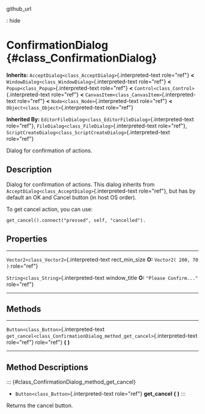github\_url

:   hide

ConfirmationDialog {#class_ConfirmationDialog}
==================

**Inherits:** `AcceptDialog<class_AcceptDialog>`{.interpreted-text
role="ref"} **\<** `WindowDialog<class_WindowDialog>`{.interpreted-text
role="ref"} **\<** `Popup<class_Popup>`{.interpreted-text role="ref"}
**\<** `Control<class_Control>`{.interpreted-text role="ref"} **\<**
`CanvasItem<class_CanvasItem>`{.interpreted-text role="ref"} **\<**
`Node<class_Node>`{.interpreted-text role="ref"} **\<**
`Object<class_Object>`{.interpreted-text role="ref"}

**Inherited By:**
`EditorFileDialog<class_EditorFileDialog>`{.interpreted-text
role="ref"}, `FileDialog<class_FileDialog>`{.interpreted-text
role="ref"},
`ScriptCreateDialog<class_ScriptCreateDialog>`{.interpreted-text
role="ref"}

Dialog for confirmation of actions.

Description
-----------

Dialog for confirmation of actions. This dialog inherits from
`AcceptDialog<class_AcceptDialog>`{.interpreted-text role="ref"}, but
has by default an OK and Cancel button (in host OS order).

To get cancel action, you can use:

    get_cancel().connect("pressed", self, "cancelled").

Properties
----------

  -------------------------------------------- ----------------- ----------------------------
  `Vector2<class_Vector2>`{.interpreted-text   rect\_min\_size   **O:** `Vector2( 200, 70 )`
  role="ref"}                                                    

  `String<class_String>`{.interpreted-text     window\_title     **O:** `"Please Confirm..."`
  role="ref"}                                                    
  -------------------------------------------- ----------------- ----------------------------

Methods
-------

  ------------------------------------------ ----------------------------------------------------------------------------
  `Button<class_Button>`{.interpreted-text   `get_cancel<class_ConfirmationDialog_method_get_cancel>`{.interpreted-text
  role="ref"}                                role="ref"} **(** **)**

  ------------------------------------------ ----------------------------------------------------------------------------

Method Descriptions
-------------------

::: {#class_ConfirmationDialog_method_get_cancel}
-   `Button<class_Button>`{.interpreted-text role="ref"} **get\_cancel**
    **(** **)**
:::

Returns the cancel button.
